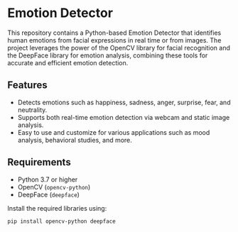 # Emotion Detector

This repository contains a Python-based Emotion Detector that identifies human emotions from facial expressions in real time or from images. The project leverages the power of the OpenCV library for facial recognition and the DeepFace library for emotion analysis, combining these tools for accurate and efficient emotion detection.

## Features

- Detects emotions such as happiness, sadness, anger, surprise, fear, and neutrality.
- Supports both real-time emotion detection via webcam and static image analysis.
- Easy to use and customize for various applications such as mood analysis, behavioral studies, and more.

## Requirements

- Python 3.7 or higher
- OpenCV (`opencv-python`)
- DeepFace (`deepface`)

Install the required libraries using:
```bash
pip install opencv-python deepface
